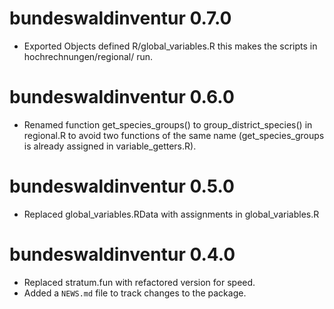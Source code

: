 # bundeswaldinventur 0.7.0

* Exported Objects defined R/global\_variables.R this makes the scripts in 
  hochrechnungen/regional/ run.

# bundeswaldinventur 0.6.0

* Renamed function get\_species\_groups() to group\_district\_species() in
  regional.R to avoid two functions of the same name (get\_species\_groups is 
  already assigned in variable_getters.R).

# bundeswaldinventur 0.5.0

* Replaced global\_variables.RData with assignments in global\_variables.R

# bundeswaldinventur 0.4.0

* Replaced stratum.fun with refactored version for speed.
* Added a `NEWS.md` file to track changes to the package.




